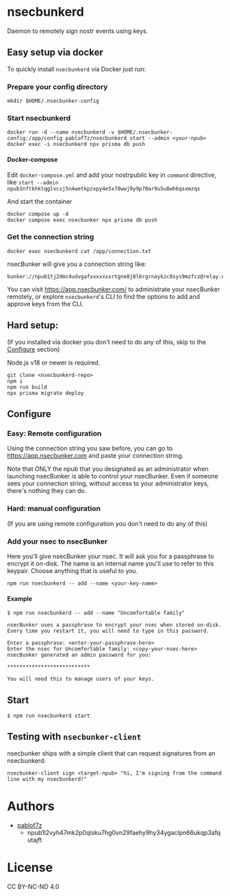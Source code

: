 # nsecbunkerd
Daemon to remotely sign nostr events using keys.

## Easy setup via docker

To quickly install `nsecbunkerd` via Docker just run:

### Prepare your config directory
```
mkdir $HOME/.nsecbunker-config
```

### Start nsecbunkerd

```
docker run -d --name nsecbunkerd -v $HOME/.nsecbunker-config:/app/config pablof7z/nsecbunkerd start --admin <your-npub>
docker exec -i nsecbunkerd npx prisma db push
```

#### Docker-compose
Edit `docker-compose.yml` and add your nostrpublic key in `command` directive, like `start --admin npub1nftkhktqglvcsj5n4wetkpzxpy4e5x78wwj9y9p70ar9u5u8wh6qsxmzqs`

And start the container
```
docker compose up -d
docker compose exec nsecbunker npx prisma db push
```


### Get the connection string

```
docker exec nsecbunkerd cat /app/connection.txt
```

nsecBunker will give you a connection string like:

```
bunker://npub1tj2dmc4udvgafxxxxxxxrtgne8j8l6rgrnaykzc8sys9mzfcz@relay.nsecbunker.com
```

You can visit https://app.nsecbunker.com/ to administrate your nsecBunker remotely, or explore `nsecbunkerd`'s CLI
to find the options to add and approve keys from the CLI.

## Hard setup:
(If you installed via docker you don't need to do any of this, skip to the [Configure](#configure) section)

Node.js v18 or newer is required.

```
git clone <nsecbunkerd-repo>
npm i
npm run build
npx prisma migrate deploy
```

## Configure

### Easy: Remote configuration

Using the connection string you saw before, you can go to https://app.nsecbunker.com and paste your connection string.

Note that ONLY the npub that you designated as an administrator when launching nsecBunker is able to control your nsecBunker. Even if someone sees your connection string, without access to your administrator keys, there's nothing they can do.

### Hard: manual configuration

(If you are using remote configuration you don't need to do any of this)

### Add your nsec to nsecBunker

Here you'll give nsecBunker your nsec. It will ask you for a passphrase to encrypt it on-disk.
The name is an internal name you'll use to refer to this keypair. Choose anything that is useful to you.

```
npm run nsecbunkerd -- add --name <your-key-name>
```

#### Example
```
$ npm run nsecbunkerd -- add --name "Uncomfortable family"

nsecBunker uses a passphrase to encrypt your nsec when stored on-disk.
Every time you restart it, you will need to type in this password.

Enter a passphrase: <enter-your-passphrase-here>
Enter the nsec for Uncomfortable family: <copy-your-nsec-here>
nsecBunker generated an admin password for you:

***************************

You will need this to manage users of your keys.
````

## Start

```
$ npm run nsecbunkerd start
```

## Testing with `nsecbunker-client`

nsecbunker ships with a simple client that can request signatures from an nsecbunkerd:

```
nsecbunker-client sign <target-npub> "hi, I'm signing from the command line with my nsecbunkerd!"
```

# Authors

* [pablof7z](nostr:npub1l2vyh47mk2p0qlsku7hg0vn29faehy9hy34ygaclpn66ukqp3afqutajft)
    * npub1l2vyh47mk2p0qlsku7hg0vn29faehy9hy34ygaclpn66ukqp3afqutajft

# License

CC BY-NC-ND 4.0
